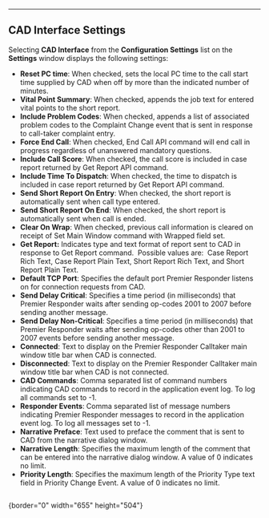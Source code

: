   ----------------------------
  **CAD Interface Settings**
  ----------------------------

Selecting **CAD Interface** from the **Configuration Settings** list on
the **Settings** window displays the following settings:

-   **Reset PC time**: When checked, sets the local PC time to the call
    start time supplied by CAD when off by more than the indicated
    number of minutes.
-   **Vital Point Summary**: When checked, appends the job text for
    entered vital points to the short report.
-   **Include Problem Codes**: When checked, appends a list of
    associated problem codes to the Complaint Change event that is sent
    in response to call-taker complaint entry.
-   **Force End Call**: When checked, End Call API command will end call
    in progress regardless of unanswered mandatory questions.
-   **Include Call Score**: When checked, the call score is included in
    case report returned by Get Report API command.
-   **Include Time To Dispatch**: When checked, the time to dispatch is
    included in case report returned by Get Report API command.
-   **Send Short Report On Entry**: When checked, the short report is
    automatically sent when call type entered.
-   **Send Short Report On End**: When checked, the short report is
    automatically sent when call is ended.
-   **Clear On Wrap**: When checked, previous call information is
    cleared on receipt of Set Main Window command with Wrapped field
    set.
-   **Get Report:** Indicates type and text format of report sent to CAD
    in response to Get Report command.  Possible values are:  Case
    Report Rich Text, Case Report Plain Text, Short Report Rich Text,
    and Short Report Plain Text.
-   **Default TCP Port**: Specifies the default port Premier Responder
    listens on for connection requests from CAD.
-   **Send Delay Critical**: Specifies a time period (in milliseconds)
    that Premier Responder waits after sending op-codes 2001 to 2007
    before sending another message.
-   **Send Delay Non-Critical**: Specifies a time period (in
    milliseconds) that Premier Responder waits after sending op-codes
    other than 2001 to 2007 events before sending another message.
-   **Connected**: Text to display on the Premier Responder Calltaker
    main window title bar when CAD is connected.
-   **Disconnected**: Text to display on the Premier Responder Calltaker
    main window title bar when CAD is not connected.
-   **CAD Commands**: Comma separated list of command numbers indicating
    CAD commands to record in the application event log. To log all
    commands set to -1.
-   **Responder Events**: Comma separated list of message numbers
    indicating Premier Responder messages to record in the application
    event log. To log all messages set to -1.
-   **Narrative Preface**: Text used to preface the comment that is sent
    to CAD from the narrative dialog window.
-   **Narrative Length**: Specifies the maximum length of the comment
    that can be entered into the narrative dialog window. A value of 0
    indicates no limit.
-   **Priority Length**: Specifies the maximum length of the Priority
    Type text field in Priority Change Event. A value of 0 indicates no
    limit.

<figure><img src=".gitbook/assets/CAD%20Interface%20Settings_files/Image001.png" alt=""><figcaption></figcaption></figure>{border="0"
width="655" height="504"}
